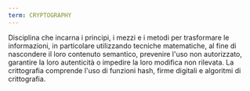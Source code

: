```yaml
---
term: CRYPTOGRAPHY
---
```


Disciplina che incarna i principi, i mezzi e i metodi per trasformare le informazioni, in particolare utilizzando tecniche matematiche, al fine di nascondere il loro contenuto semantico, prevenire l'uso non autorizzato, garantire la loro autenticità o impedire la loro modifica non rilevata. La crittografia comprende l'uso di funzioni hash, firme digitali e algoritmi di crittografia.